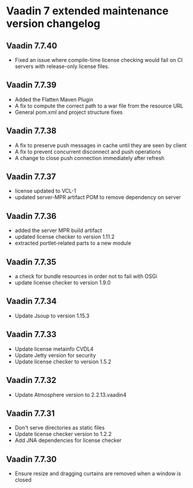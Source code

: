 # Vaadin 7 extended maintenance version changelog

## Vaadin 7.7.40

* Fixed an issue where compile-time license checking would fail on CI servers with release-only license files.

## Vaadin 7.7.39

* Added the Flatten Maven Plugin
* A fix to compute the correct path to a war file from the resource URL
* General pom.xml and project structure fixes

## Vaadin 7.7.38

* A fix to preserve push messages in cache until they are seen by client
* A fix to prevent concurrent disconnect and push operations
* A change to close push connection immediately after refresh


## Vaadin 7.7.37

* license updated to VCL-1
* updated server-MPR artifact POM to remove dependency on server


## Vaadin 7.7.36

* added the server MPR build artifact
* updated license checker to version 1.11.2
* extracted portlet-related parts to a new module


## Vaadin 7.7.35

* a check for bundle resources in order not to fail with OSGi
* update license checker to version 1.9.0


## Vaadin 7.7.34

* Update Jsoup to version 1.15.3


## Vaadin 7.7.33

* Update license metainfo CVDL4 
* Update Jetty version for security
* Update license checker to version 1.5.2


## Vaadin 7.7.32

* Update Atmosphere version to 2.2.13.vaadin4

## Vaadin 7.7.31

* Don't serve directories as static files
* Update license checker version to 1.2.2
* Add JNA dependencies for license checker

## Vaadin 7.7.30

* Ensure resize and dragging curtains are removed when a window is closed

